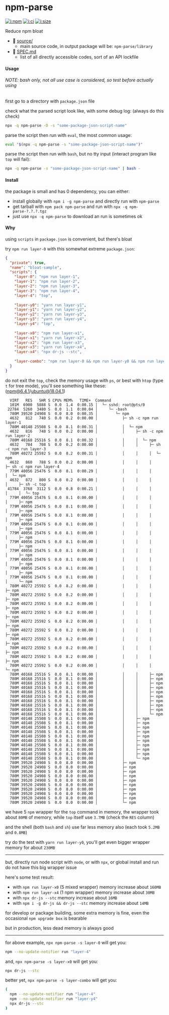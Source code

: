 # npm-parse

[![i:npm]][l:npm]
[![i:ci]][l:ci]
[![i:size]][l:size]

Reduce npm bloat

[i:npm]: https://img.shields.io/npm/v/npm-parse.svg
[l:npm]: https://www.npmjs.com/package/npm-parse
[i:ci]: https://img.shields.io/travis/dr-js/npm-parse/master.svg
[l:ci]: https://travis-ci.org/dr-js/npm-parse
[i:size]: https://packagephobia.now.sh/badge?p=npm-parse
[l:size]: https://packagephobia.now.sh/result?p=npm-parse

[//]: # (NON_PACKAGE_CONTENT)

- 📁 [source/](source/)
  - main source code, in output package will be: `npm-parse/library`
- 📄 [SPEC.md](SPEC.md)
  - list of all directly accessible codes, sort of an API lockfile


#### Usage

###### NOTE: bash only, not all use case is considered, so test before actually using

first go to a directory with `package.json` file

check what the parsed script look like, with some debug log: (always do this check)
```bash
npx -q npm-parse -D -s "some-package-json-script-name"
```

parse the script then run with `eval`, the most common usage:
```bash
eval "$(npx -q npm-parse -s "some-package-json-script-name")"
```

parse the script then run with `bash`, but no tty input (interact program like `top` will fail):
```bash
npx -q npm-parse -s "some-package-json-script-name" | bash -
```


#### Install

the package is small and has 0 dependency, you can either:
- install globally with `npm i -g npm-parse` and directly run with `npm-parse`
- get tarball with `npm pack npm-parse` and run with `npx -q npm-parse-?.?.?.tgz`
- just use `npx -q npm-parse` to download an run is sometimes ok


#### Why

using `scripts` in `package.json` is convenient, but there's bloat

try `npm run layer-0` with this somewhat extreme `package.json`:
```json
{
  "private": true,
  "name": "bloat-sample",
  "scripts": {
    "layer-0": "npm run layer-1",
    "layer-1": "npm run layer-2",
    "layer-2": "npm run layer-3",
    "layer-3": "npm run layer-4",
    "layer-4": "top",
    
    "layer-y0": "yarn run layer-y1",
    "layer-y1": "yarn run layer-y2",
    "layer-y2": "yarn run layer-y3",
    "layer-y3": "yarn run layer-y4",
    "layer-y4": "top",
    
    "layer-x0": "npm run layer-x1",
    "layer-x1": "yarn run layer-x2",
    "layer-x2": "npm run layer-x3",
    "layer-x3": "yarn run layer-x4",
    "layer-x4": "npx dr-js --stc",
    
    "layer-combo": "npm run layer-0 && npm run layer-y0 && npm run layer-x0"
  }
}
```

do not exit the `top`, check the memory usage with `ps`, 
or best with `htop` (type `t` for tree mode), you'll see something like these: (npm@6.4.1/ubuntu@18.04.1)
```
  VIRT   RES   SHR S CPU% MEM%   TIME+  Command
  101M  6900  5888 S  0.0  1.4  0:00.15 │  └─ sshd: root@pts/0
 22784  5260  3480 S  0.0  1.1  0:00.04 │     └─ -bash
  780M 39520 24908 S  0.0  8.0  0:00.35 │        └─ npm
  4632   812   740 S  0.0  0.2  0:00.00 │           ├─ sh -c npm run layer-1
  780M 40148 25508 S  0.0  8.1  0:00.31 │           │  └─ npm
  4632   816   748 S  0.0  0.2  0:00.00 │           │     ├─ sh -c npm run layer-2
  780M 40168 25516 S  0.0  8.1  0:00.32 │           │     │  └─ npm
  4632   784   708 S  0.0  0.2  0:00.00 │           │     │     ├─ sh -c npm run layer-3
  780M 40272 25592 S  0.0  8.2  0:00.31 │           │     │     │  └─ npm
  4632   860   788 S  0.0  0.2  0:00.00 │           │     │     │     ├─ sh -c npm run layer-4
  779M 40056 25476 S  0.0  8.1  0:00.29 │           │     │     │     │  └─ npm
  4632   872   800 S  0.0  0.2  0:00.00 │           │     │     │     │     ├─ sh -c top
 41784  3768  3112 S  0.0  0.8  0:00.21 │           │     │     │     │     │  └─ top
  779M 40056 25476 S  0.0  8.1  0:00.00 │           │     │     │     │     ├─ npm
  779M 40056 25476 S  0.0  8.1  0:00.00 │           │     │     │     │     ├─ npm
  779M 40056 25476 S  0.0  8.1  0:00.00 │           │     │     │     │     ├─ npm
  779M 40056 25476 S  0.0  8.1  0:00.00 │           │     │     │     │     ├─ npm
  779M 40056 25476 S  0.0  8.1  0:00.00 │           │     │     │     │     ├─ npm
  779M 40056 25476 S  0.0  8.1  0:00.00 │           │     │     │     │     ├─ npm
  779M 40056 25476 S  0.0  8.1  0:00.00 │           │     │     │     │     ├─ npm
  779M 40056 25476 S  0.0  8.1  0:00.00 │           │     │     │     │     ├─ npm
  779M 40056 25476 S  0.0  8.1  0:00.00 │           │     │     │     │     ├─ npm
  779M 40056 25476 S  0.0  8.1  0:00.00 │           │     │     │     │     └─ npm
  780M 40272 25592 S  0.0  8.2  0:00.00 │           │     │     │     ├─ npm
  780M 40272 25592 S  0.0  8.2  0:00.00 │           │     │     │     ├─ npm
  780M 40272 25592 S  0.0  8.2  0:00.00 │           │     │     │     ├─ npm
  780M 40272 25592 S  0.0  8.2  0:00.00 │           │     │     │     ├─ npm
  780M 40272 25592 S  0.0  8.2  0:00.00 │           │     │     │     ├─ npm
  780M 40272 25592 S  0.0  8.2  0:00.00 │           │     │     │     ├─ npm
  780M 40272 25592 S  0.0  8.2  0:00.00 │           │     │     │     ├─ npm
  780M 40272 25592 S  0.0  8.2  0:00.00 │           │     │     │     ├─ npm
  780M 40272 25592 S  0.0  8.2  0:00.00 │           │     │     │     ├─ npm
  780M 40272 25592 S  0.0  8.2  0:00.00 │           │     │     │     └─ npm
  780M 40168 25516 S  0.0  8.1  0:00.00 │           │     │     ├─ npm
  780M 40168 25516 S  0.0  8.1  0:00.00 │           │     │     ├─ npm
  780M 40168 25516 S  0.0  8.1  0:00.00 │           │     │     ├─ npm
  780M 40168 25516 S  0.0  8.1  0:00.00 │           │     │     ├─ npm
  780M 40168 25516 S  0.0  8.1  0:00.00 │           │     │     ├─ npm
  780M 40168 25516 S  0.0  8.1  0:00.00 │           │     │     ├─ npm
  780M 40168 25516 S  0.0  8.1  0:00.00 │           │     │     ├─ npm
  780M 40168 25516 S  0.0  8.1  0:00.00 │           │     │     ├─ npm
  780M 40168 25516 S  0.0  8.1  0:00.00 │           │     │     ├─ npm
  780M 40168 25516 S  0.0  8.1  0:00.00 │           │     │     └─ npm
  780M 40148 25508 S  0.0  8.1  0:00.00 │           │     ├─ npm
  780M 40148 25508 S  0.0  8.1  0:00.00 │           │     ├─ npm
  780M 40148 25508 S  0.0  8.1  0:00.00 │           │     ├─ npm
  780M 40148 25508 S  0.0  8.1  0:00.00 │           │     ├─ npm
  780M 40148 25508 S  0.0  8.1  0:00.00 │           │     ├─ npm
  780M 40148 25508 S  0.0  8.1  0:00.00 │           │     ├─ npm
  780M 40148 25508 S  0.0  8.1  0:00.00 │           │     ├─ npm
  780M 40148 25508 S  0.0  8.1  0:00.00 │           │     ├─ npm
  780M 40148 25508 S  0.0  8.1  0:00.00 │           │     ├─ npm
  780M 40148 25508 S  0.0  8.1  0:00.00 │           │     └─ npm
  780M 39520 24908 S  0.0  8.0  0:00.00 │           ├─ npm
  780M 39520 24908 S  0.0  8.0  0:00.00 │           ├─ npm
  780M 39520 24908 S  0.0  8.0  0:00.00 │           ├─ npm
  780M 39520 24908 S  0.0  8.0  0:00.00 │           ├─ npm
  780M 39520 24908 S  0.0  8.0  0:00.00 │           ├─ npm
  780M 39520 24908 S  0.0  8.0  0:00.00 │           ├─ npm
  780M 39520 24908 S  0.0  8.0  0:00.00 │           ├─ npm
  780M 39520 24908 S  0.0  8.0  0:00.00 │           ├─ npm
  780M 39520 24908 S  0.0  8.0  0:00.00 │           ├─ npm
  780M 39520 24908 S  0.0  8.0  0:00.00 │           └─ npm
```

we have 5 `npm` wrapper for the `top` command in memory, 
the wrapper took about `80MB` of memory, 
while `top` itself use `3.7MB` (check the `RES` column)

and the shell (both `bash` and `sh`) use far less memory also 
(each took `5.2MB` and `0.8MB`)

try do the test with `yarn run layer-y0`, 
you'll get even bigger wrapper memory for about `230MB`

--- --- ---

but, directly run node script with `node`, or with `npx`, 
or global install and run do not have this big wrapper issue

here's some test result:
- with `npm run layer-x0` (5 mixed wrapper) memory increase about `160MB`
- with `npm run layer-x4` (1 npm wrapper) memory increase about `30MB`
- with `npx dr-js --stc` memory increase about `16MB`
- with `npm i -g dr-js && dr-js --stc` memory increase about `14MB`

for develop or package building, some extra memory is fine, 
even the occasional `npm upgrade box` is bearable

but in production, less dead memory is always good

--- --- ---

for above example, `npx npm-parse -s layer-0` will get you: 
```bash
npm --no-update-notifier run "layer-4"
```

and, `npx npm-parse -s layer-x0` will get you: 
```bash
npx dr-js --stc
```

better yet, `npx npm-parse -s layer-combo` will get you: 
```bash
(
  npm --no-update-notifier run "layer-4"
  npm --no-update-notifier run "layer-y4"
  npx dr-js --stc
)
```
